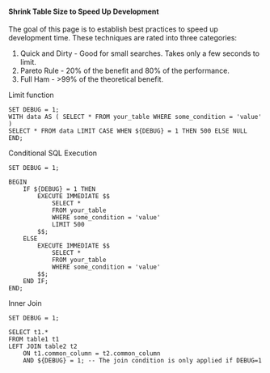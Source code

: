 #### Shrink Table Size to Speed Up Development
The goal of this page is to establish best practices to speed up development time.  These techniques are rated into three categories:

1) Quick and Dirty - Good for small searches. Takes only a few seconds to limit.
2) Pareto Rule - 20% of the benefit and 80% of the performance.
3) Full Ham - >99% of the theoretical benefit.



Limit function

```
SET DEBUG = 1;
WITH data AS ( SELECT * FROM your_table WHERE some_condition = 'value' )
SELECT * FROM data LIMIT CASE WHEN ${DEBUG} = 1 THEN 500 ELSE NULL END;
```

Conditional SQL Execution

```
SET DEBUG = 1;

BEGIN
    IF ${DEBUG} = 1 THEN
        EXECUTE IMMEDIATE $$ 
            SELECT *
            FROM your_table
            WHERE some_condition = 'value'
            LIMIT 500
        $$;
    ELSE
        EXECUTE IMMEDIATE $$
            SELECT *
            FROM your_table
            WHERE some_condition = 'value'
        $$;
    END IF;
END;
```

Inner Join

```
SET DEBUG = 1;

SELECT t1.*
FROM table1 t1
LEFT JOIN table2 t2
    ON t1.common_column = t2.common_column
    AND ${DEBUG} = 1; -- The join condition is only applied if DEBUG=1
```
